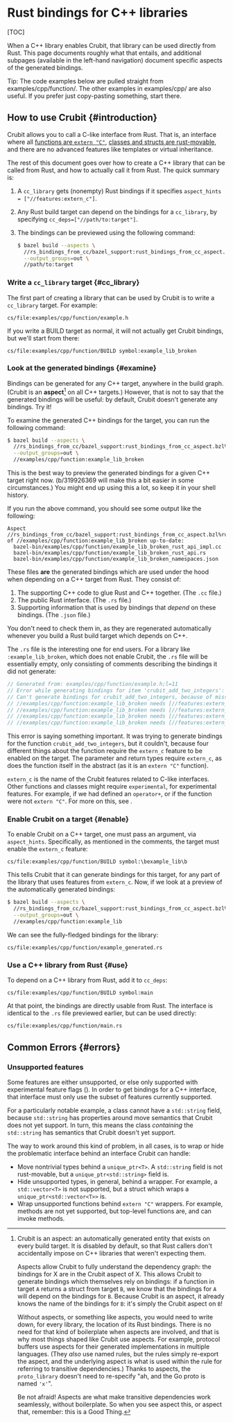 # Rust bindings for C++ libraries

[TOC]

When a C++ library enables Crubit, that library can be used directly from Rust.
This page documents roughly what that entails, and additional subpages
(available in the left-hand navigation) document specific aspects of the
generated bindings.

Tip: The code examples below are pulled straight from
examples/cpp/function/. The other examples in
examples/cpp/ are also useful. If you prefer just
copy-pasting something, start there.

## How to use Crubit {#introduction}

Crubit allows you to call a C-like interface from Rust. That is, an interface
where all [functions are `extern "C"`](functions),
[classes and structs are rust-movable](classes_and_structs), and there are no
advanced features like templates or virtual inheritance.

The rest of this document goes over how to create a C++ library that can be
called from Rust, and how to actually call it from Rust. The quick summary is:

1.  A `cc_library` gets (nonempty) Rust bindings if it specifies
    `aspect_hints = ["//features:extern_c"]`.

2.  Any Rust build target can depend on the bindings for a `cc_library`, by
    specifying `cc_deps=["//path/to:target"]`.

3.  The bindings can be previewed using the following command:

    ```sh
    $ bazel build --aspects \
      //rs_bindings_from_cc/bazel_support:rust_bindings_from_cc_aspect.bzl%rust_bindings_from_cc_aspect \
      --output_groups=out \
      //path/to:target
    ```

### Write a `cc_library` target {#cc_library}

The first part of creating a library that can be used by Crubit is to write a
`cc_library` target. For example:

```live-snippet
cs/file:examples/cpp/function/example.h
```

If you write a BUILD target as normal, it will not actually get Crubit bindings,
but we'll start from there:

```live-snippet
cs/file:examples/cpp/function/BUILD symbol:example_lib_broken
```

### Look at the generated bindings {#examine}

Bindings can be generated for any C++ target, anywhere in the build graph.
(Crubit is an **aspect**[^aspects] on all C++ targets.) However, that is not to
say that the generated bindings will be useful: by default, Crubit doesn't
generate any bindings. Try it!

To examine the generated C++ bindings for the target, you can run the following
command:

```sh
$ bazel build --aspects \
  //rs_bindings_from_cc/bazel_support:rust_bindings_from_cc_aspect.bzl%rust_bindings_from_cc_aspect \
  --output_groups=out \
  //examples/cpp/function:example_lib_broken
```

This is the best way to preview the generated bindings for a given C++ target
right now. (b/319926369 will make this a bit easier in some circumstances.) You might
end up using this a lot, so keep it in your shell history.

If you run the above command, you should see some output like the following:

```
Aspect //rs_bindings_from_cc/bazel_support:rust_bindings_from_cc_aspect.bzl%rust_bindings_from_cc_aspect of //examples/cpp/function:example_lib_broken up-to-date:
  bazel-bin/examples/cpp/function/example_lib_broken_rust_api_impl.cc
  bazel-bin/examples/cpp/function/example_lib_broken_rust_api.rs
  bazel-bin/examples/cpp/function/example_lib_broken_namespaces.json
```

These files **are** the generated bindings which are used under the hood when
depending on a C++ target from Rust. They consist of:

1.  The supporting C++ code to glue Rust and C++ together. (The `.cc` file.)
2.  The public Rust interface. (The `.rs` file.)
3.  Supporting information that is used by bindings that *depend* on these
    bindings. (The `.json` file.)

You don't need to check them in, as they are regenerated automatically whenever
you build a Rust build target which depends on C++.

The `.rs` file is the interesting one for end users. For a library like `:example_lib_broken`, which does not enable Crubit, the
`.rs` file will be essentially empty, only consisting of comments describing the
bindings it did not generate:

```rust
// Generated from: examples/cpp/function/example.h;l=11
// Error while generating bindings for item 'crubit_add_two_integers':
// Can't generate bindings for crubit_add_two_integers, because of missing required features (<internal link>):
// //examples/cpp/function:example_lib_broken needs [//features:extern_c] for crubit_add_two_integers (return type)
// //examples/cpp/function:example_lib_broken needs [//features:extern_c] for crubit_add_two_integers (the type of x (parameter #0))
// //examples/cpp/function:example_lib_broken needs [//features:extern_c] for crubit_add_two_integers (the type of y (parameter #1))
// //examples/cpp/function:example_lib_broken needs [//features:extern_c] for crubit_add_two_integers (extern \"C\" function)
```

This error is saying something important. It was trying to generate bindings for
the function `crubit_add_two_integers`, but it couldn't, because four different
things about the function require the `extern_c` feature to be enabled on the
target. The parameter and return types require `extern_c`, as
does the function itself in the abstract (as it is an `extern "C"` function).

`extern_c` is the name of the Crubit features related to C-like interfaces.
Other functions and classes might require `experimental`, for experimental
features. For example, if we had defined an `operator+`, or if the function were
not `extern "C"`. For more on this, see <internal link>.

### Enable Crubit on a target {#enable}

To enable Crubit on a C++ target, one must pass an argument, via `aspect_hints`.
Specifically, as mentioned in the comments, the target must enable the
`extern_c` feature:

```live-snippet
cs/file:examples/cpp/function/BUILD symbol:\bexample_lib\b
```

This tells Crubit that it can generate bindings for this target, for any part of
the library that uses features from `extern_c`. Now, if we look at a preview of
the automatically generated bindings:

```sh
$ bazel build --aspects \
  //rs_bindings_from_cc/bazel_support:rust_bindings_from_cc_aspect.bzl%rust_bindings_from_cc_aspect \
  --output_groups=out \
  //examples/cpp/function:example_lib
```

We can see the fully-fledged bindings for the library:

```live-snippet
cs/file:examples/cpp/function/example_generated.rs
```

### Use a C++ library from Rust {#use}

To depend on a C++ library from Rust, add it to `cc_deps`:

```live-snippet
cs/file:examples/cpp/function/BUILD symbol:main
```

At that point, the bindings are directly usable from Rust. The interface is
identical to the `.rs` file previewed earlier, but can be used directly:

```live-snippet
cs/file:examples/cpp/function/main.rs
```

## Common Errors {#errors}

### Unsupported features

Some features are either unsupported, or else only supported with experimental
feature flags (<internal link>). In order to get bindings for a C++
interface, that interface must only use the subset of features currently
supported.

For a particularly notable example, a class cannot have a `std::string` field,
because `std::string` has properties around move semantics that Crubit does not
yet support. In turn, this means the class *containing* the `std::string` has
semantics that Crubit doesn't yet support.

The way to work around this kind of problem, in all cases, is to wrap or hide the problematic
interface behind an interface Crubit can handle:

*   Move nontrivial types behind a `unique_ptr<T>`. A `std::string` field is not
    rust-movable, but a `unique_ptr<std::string>` field is.
*   Hide unsupported types, in general, behind a wrapper. For example, a
    `std::vector<T>` is not supported, but a struct which wraps a
    `unique_ptr<std::vector<T>>` is.
*   Wrap unsupported functions behind `extern "C"` wrappers. For example,
    methods are not yet supported, but top-level functions are, and can invoke
    methods.

[^aspects]: Crubit is an aspect: an automatically generated entity that exists
    on every build target. It is disabled by default, so that Rust
    callers don't accidentally impose on C++ libraries that weren't
    expecting them.

    Aspects allow Crubit to fully understand the dependency graph: the
    bindings for X are in the Crubit aspect of X. This allows Crubit to
    generate bindings which themselves rely on bindings: if a function
    in target `A` returns a struct from target `B`, we know that the
    bindings for `A` will depend on the bindings for `B`. Because Crubit
    is an aspect, it already knows the name of the bindings for `B`:
    it's simply the Crubit aspect on `B`!

    Without aspects, or something like aspects, you would need to write
    down, for every library, the location of its Rust bindings. There is
    no need for that kind of boilerplate when aspects are involved, and
    that is why most things shaped like Crubit use aspects. For example,
    protocol buffers use aspects for their generated implementations in
    multiple languages. (They *also* use named rules, but the rules
    simply re-export the aspect, and the underlying aspect is what is
    used within the rule for referring to transitive dependencies.)
    Thanks to aspects, the `proto_library` doesn't need to re-specify
    "ah, and the Go proto is named `'x'`".

    Be not afraid! Aspects are what make transitive dependencies work
    seamlessly, without boilerplate. So when you see aspect this, or
    aspect that, remember: this is a Good Thing.
